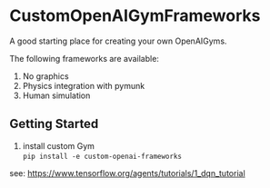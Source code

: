 # CustomOpenAIGymFrameworks
A good starting place for creating your own OpenAIGyms. 
  
The following frameworks are available:  
1) No graphics  
2) Physics integration with pymunk
3) Human simulation  
  

## Getting Started  
1) install custom Gym   
`pip install -e custom-openai-frameworks`  
  
see: https://www.tensorflow.org/agents/tutorials/1_dqn_tutorial  